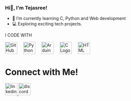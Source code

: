 
### Hi👋, I'm Tejasree! 

- 🌱 I’m currently learning C, Python and Web development
- 💻 Exploring exciting tech projects.

I CODE WITH
<div align="left">
<img src="https://cdn.jsdelivr.net/gh/devicons/devicon/icons/github/github-original.svg" height="40" alt="GitHub Logo" />
<img width="12" />
<img src="https://cdn.jsdelivr.net/gh/devicons/devicon/icons/python/python-original.svg" height="40" alt="Python Logo" />
<img width="12" />
<img src="https://cdn.jsdelivr.net/gh/devicons/devicon/icons/arduino/arduino-original.svg" height="40" alt="Arduino Logo" />
<img width="12" />
<img src="https://cdn.jsdelivr.net/gh/devicons/devicon/icons/c/c-original.svg" height="40" alt="C Logo" />
<img width="12" />
<img src="https://cdn.jsdelivr.net/gh/devicons/devicon/icons/html5/html5-original.svg" height="40" alt="HTML Logo" />


# Connect with Me!
<div align="left">
  <a href="https://www.linkedin.com/in/teja-sree-sagiraju-485720325//" target="_blank">
    <img src="https://img.shields.io/static/v1?message=LinkedIn&logo=linkedin&label=&color=0077B5&logoColor=white&labelColor=&style=flat" height="40" alt="linkedin logo"  />
  </a>
  <a href="https://discordapp.com/users/y1344224178731089941" target="_blank">
    <img src="https://img.shields.io/static/v1?message=Discord&logo=discord&label=&color=7289DA&logoColor=white&labelColor=&style=flat" height="40" alt="discord logo"  />
  </a>
</div>
